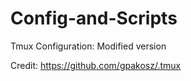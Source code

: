 # Config-and-Scripts

Tmux Configuration: Modified version 

Credit: https://github.com/gpakosz/.tmux
